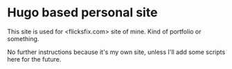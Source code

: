 # Hugo based personal site

This site is used for <flicksfix.com> site of mine. Kind of portfolio or something.

No further instructions because it's my own site, unless I'll add some scripts here for the future.